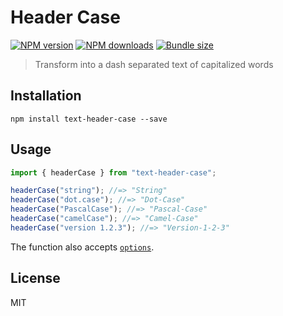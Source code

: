 # Header Case

[![NPM version][npm-image]][npm-url]
[![NPM downloads][downloads-image]][downloads-url]
[![Bundle size][bundlephobia-image]][bundlephobia-url]

> Transform into a dash separated text of capitalized words

## Installation

```
npm install text-header-case --save
```

## Usage

```js
import { headerCase } from "text-header-case";

headerCase("string"); //=> "String"
headerCase("dot.case"); //=> "Dot-Case"
headerCase("PascalCase"); //=> "Pascal-Case"
headerCase("camelCase"); //=> "Camel-Case"
headerCase("version 1.2.3"); //=> "Version-1-2-3"
```

The function also accepts [`options`](https://github.com/idimetrix/text-case#options).

## License

MIT

[npm-image]: https://img.shields.io/npm/v/text-header-case.svg?style=flat
[npm-url]: https://npmjs.org/package/text-header-case
[downloads-image]: https://img.shields.io/npm/dm/text-header-case.svg?style=flat
[downloads-url]: https://npmjs.org/package/text-header-case
[bundlephobia-image]: https://img.shields.io/bundlephobia/minzip/text-header-case.svg
[bundlephobia-url]: https://bundlephobia.com/result?p=text-header-case
